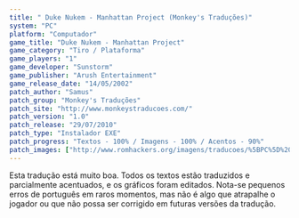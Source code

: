 ```yaml
---
title: " Duke Nukem - Manhattan Project (Monkey's Traduções)"
system: "PC"
platform: "Computador"
game_title: "Duke Nukem - Manhattan Project"
game_category: "Tiro / Plataforma"
game_players: "1"
game_developer: "Sunstorm"
game_publisher: "Arush Entertainment"
game_release_date: "14/05/2002"
patch_author: "Samus"
patch_group: "Monkey's Traduções"
patch_site: "http://www.monkeystraducoes.com/"
patch_version: "1.0"
patch_release: "29/07/2010"
patch_type: "Instalador EXE"
patch_progress: "Textos - 100% / Imagens - 100% / Acentos - 90%"
patch_images: ["http://www.romhackers.org/imagens/traducoes/%5BPC%5D%20Duke%20Nukem%20-%20Manhattan%20Project%20-%20Monkey's%20Tradu%C3%A7%C3%B5es%20-%201.jpg","http://www.romhackers.org/imagens/traducoes/%5BPC%5D%20Duke%20Nukem%20-%20Manhattan%20Project%20-%20Monkey's%20Tradu%C3%A7%C3%B5es%20-%202.jpg","http://www.romhackers.org/imagens/traducoes/%5BPC%5D%20Duke%20Nukem%20-%20Manhattan%20Project%20-%20Monkey's%20Tradu%C3%A7%C3%B5es%20-%203.jpg"]
---
```

Esta tradução está muito boa. Todos os textos estão traduzidos e parcialmente acentuados, e os gráficos foram editados. Nota-se pequenos erros de português em raros momentos, mas não é algo que atrapalhe o jogador ou que não possa ser corrigido em futuras versões da tradução.